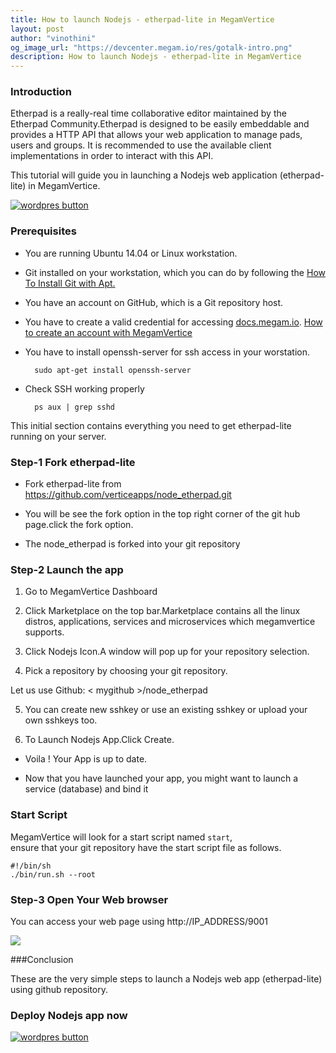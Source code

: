 ```yaml
---
title: How to launch Nodejs - etherpad-lite in MegamVertice
layout: post
author: "vinothini"
og_image_url: "https://devcenter.megam.io/res/gotalk-intro.png"
description: How to launch Nodejs - etherpad-lite in MegamVertice
---
```


### Introduction

Etherpad is a really-real time collaborative editor maintained by the Etherpad Community.Etherpad is designed to be easily embeddable and provides a HTTP API that allows your web application to manage pads, users and groups. It is recommended to use the available client implementations in order to interact with this API.

This tutorial will guide you in launching a Nodejs web application (etherpad-lite) in MegamVertice.

<a href="[docs.megam.io](https://docs.megam.io/overview/tour/)" target="_blank">
<img src="https://s3-ap-southeast-1.amazonaws.com/megampub/images/vertice/DEPLOY-TO-MEGAM-VERTICE-BIG.png " alt="wordpres button" /></a>


### Prerequisites


* You are running Ubuntu 14.04 or Linux workstation.

* Git installed on your workstation, which you can do by following the [How To Install Git with Apt.](https://www.digitalocean.com/community/tutorials/how-to-install-git-on-ubuntu-14-04)

* You have an account on GitHub, which is a Git repository host.

* You have to create a valid credential for accessing [docs.megam.io](https://docs.megam.io/overview/tour/). [How to create an account with MegamVertice](http://devcenter.megam.io/2016/05/27/how-to-launch-ubuntu/)


* You have to install openssh-server for ssh access in your worstation.

		sudo apt-get install openssh-server

* Check SSH working properly

		ps aux | grep sshd

This initial section contains everything you need to get etherpad-lite running on your server.

### Step-1 Fork etherpad-lite
* Fork etherpad-lite
from https://github.com/verticeapps/node_etherpad.git

* You will be see the fork option in the top right corner of the git hub page.click the fork option.

* The node_etherpad is forked into your git repository

### Step-2 Launch the app
1. Go to MegamVertice Dashboard

2. Click Marketplace on the top bar.Marketplace contains all the linux distros, applications, services and microservices which megamvertice supports.

3. Click Nodejs Icon.A window will pop up for your repository selection.

4. Pick a repository by choosing your git repository.

  Let us use Github: < mygithub >/node_etherpad

5. You can create new sshkey or use an existing sshkey or upload your own sshkeys too.

6. To Launch Nodejs App.Click Create.

* Voila ! Your App is up to date.

* Now that you have launched your app, you might want to launch a service (database) and bind it

### Start Script
MegamVertice will look for a start script named `start`,  
ensure that your git repository have the start script file as follows.

 	#!/bin/sh
 	./bin/run.sh --root


### **Step-3 Open Your Web browser**
You can access your web page using http://IP_ADDRESS/9001


![](/content/images/2016/05/node.png)

###Conclusion

These are the very simple steps to launch a Nodejs web app (etherpad-lite) using github repository.

### Deploy Nodejs app now

<a href="[docs.megam.io](https://docs.megam.io/overview/tour/)" target="_blank">
<img src="https://s3-ap-southeast-1.amazonaws.com/megampub/images/vertice/DEPLOY-TO-MEGAM-VERTICE-BIG.png " alt="wordpres button" /></a>
